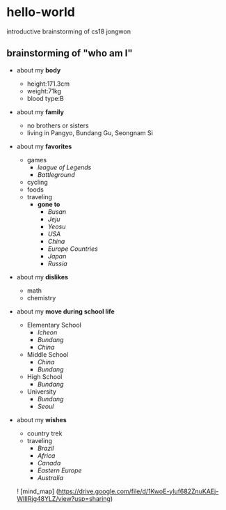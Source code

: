 # hello-world
introductive brainstorming of cs18 jongwon

## brainstorming of "who am I"
- about my **body**
  - height:171.3cm
  - weight:71kg
  - blood type:B
- about my **family**
  - no brothers or sisters
  - living in Pangyo, Bundang Gu, Seongnam Si
- about my **favorites**
  - games
    * *league of Legends*
    * *Battleground*
  - cycling
  - foods
  - traveling
    - **gone to**
      * *Busan*
      * *Jeju*
      * *Yeosu*
      * *USA*
      * *China*
      * *Europe Countries*
      * *Japan*
      * *Russia*
- about my **dislikes**
  - math
  - chemistry
- about my **move during school life**
  - Elementary School
    * *Icheon*
    * *Bundang*
    * *China*
  - Middle School
    * *China*
    * *Bundang*
  - High School
    * *Bundang*
  - University
    * *Bundang*
    * *Seoul*
- about my **wishes**
  - country trek
  - traveling
    * *Brazil*
    * *Africa*
    * *Canada*
    * *Eastern Europe*
    * *Australia*

  ! [mind_map]
  (https://drive.google.com/file/d/1KwoE-yluf682ZnuKAEj-WlIIRjg48YLZ/view?usp=sharing)

